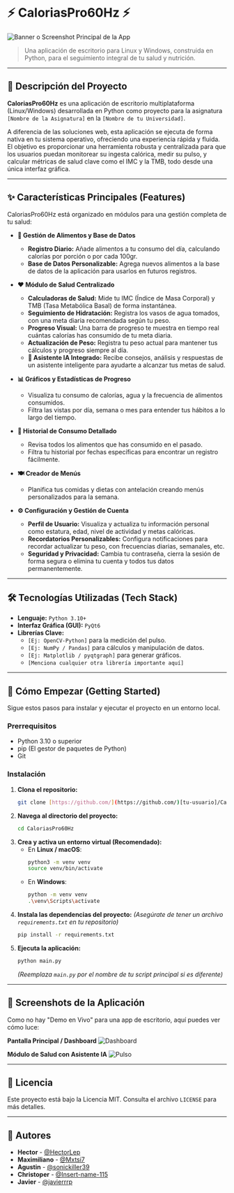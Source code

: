 # ⚡ CaloriasPro60Hz ⚡

![Banner o Screenshot Principal de la App](https://placehold.co/1200x600/1a1a1a/ffffff?text=Interfaz+de+CaloriasPro60Hz)
> Una aplicación de escritorio para Linux y Windows, construida en Python, para el seguimiento integral de tu salud y nutrición.

---

## 📝 Descripción del Proyecto

**CaloriasPro60Hz** es una aplicación de escritorio multiplataforma (Linux/Windows) desarrollada en Python como proyecto para la asignatura `[Nombre de la Asignatura]` en la `[Nombre de tu Universidad]`.

A diferencia de las soluciones web, esta aplicación se ejecuta de forma nativa en tu sistema operativo, ofreciendo una experiencia rápida y fluida. El objetivo es proporcionar una herramienta robusta y centralizada para que los usuarios puedan monitorear su ingesta calórica, medir su pulso, y calcular métricas de salud clave como el IMC y la TMB, todo desde una única interfaz gráfica.

---

## ✨ Características Principales (Features)

CaloriasPro60Hz está organizado en módulos para una gestión completa de tu salud:

* **🍎 Gestión de Alimentos y Base de Datos**
    * **Registro Diario:** Añade alimentos a tu consumo del día, calculando calorías por porción o por cada 100gr.
    * **Base de Datos Personalizable:** Agrega nuevos alimentos a la base de datos de la aplicación para usarlos en futuros registros.

* **❤️ Módulo de Salud Centralizado**
    * **Calculadoras de Salud:** Mide tu IMC (Índice de Masa Corporal) y TMB (Tasa Metabólica Basal) de forma instantánea.
    * **Seguimiento de Hidratación:** Registra los vasos de agua tomados, con una meta diaria recomendada según tu peso.
    * **Progreso Visual:** Una barra de progreso te muestra en tiempo real cuántas calorías has consumido de tu meta diaria.
    * **Actualización de Peso:** Registra tu peso actual para mantener tus cálculos y progreso siempre al día.
    * **🤖 Asistente IA Integrado:** Recibe consejos, análisis y respuestas de un asistente inteligente para ayudarte a alcanzar tus metas de salud.

* **📊 Gráficos y Estadísticas de Progreso**
    * Visualiza tu consumo de calorías, agua y la frecuencia de alimentos consumidos.
    * Filtra las vistas por día, semana o mes para entender tus hábitos a lo largo del tiempo.

* **📖 Historial de Consumo Detallado**
    * Revisa todos los alimentos que has consumido en el pasado.
    * Filtra tu historial por fechas específicas para encontrar un registro fácilmente.

* **🍽️ Creador de Menús**
    * Planifica tus comidas y dietas con antelación creando menús personalizados para la semana.

* **⚙️ Configuración y Gestión de Cuenta**
    * **Perfil de Usuario:** Visualiza y actualiza tu información personal como estatura, edad, nivel de actividad y metas calóricas.
    * **Recordatorios Personalizables:** Configura notificaciones para recordar actualizar tu peso, con frecuencias diarias, semanales, etc.
    * **Seguridad y Privacidad:** Cambia tu contraseña, cierra la sesión de forma segura o elimina tu cuenta y todos tus datos permanentemente.

---

## 🛠️ Tecnologías Utilizadas (Tech Stack)

* **Lenguaje:** `Python 3.10+`
* **Interfaz Gráfica (GUI):** `PyQt6`
* **Librerías Clave:**
    * `[Ej: OpenCV-Python]` para la medición del pulso.
    * `[Ej: NumPy / Pandas]` para cálculos y manipulación de datos.
    * `[Ej: Matplotlib / pyqtgraph]` para generar gráficos.
    * `[Menciona cualquier otra librería importante aquí]`

---

## 🚀 Cómo Empezar (Getting Started)

Sigue estos pasos para instalar y ejecutar el proyecto en un entorno local.

### Prerrequisitos

* Python 3.10 o superior
* pip (El gestor de paquetes de Python)
* Git

### Instalación

1.  **Clona el repositorio:**
    ```bash
    git clone [https://github.com/](https://github.com/)[tu-usuario]/CaloriasPro60Hz.git
    ```
2.  **Navega al directorio del proyecto:**
    ```bash
    cd CaloriasPro60Hz
    ```
3.  **Crea y activa un entorno virtual (Recomendado):**
    * En **Linux / macOS**:
        ```bash
        python3 -m venv venv
        source venv/bin/activate
        ```
    * En **Windows**:
        ```bash
        python -m venv venv
        .\venv\Scripts\activate
        ```
4.  **Instala las dependencias del proyecto:**
    *(Asegúrate de tener un archivo `requirements.txt` en tu repositorio)*
    ```bash
    pip install -r requirements.txt
    ```
5.  **Ejecuta la aplicación:**
    ```bash
    python main.py
    ```
    *(Reemplaza `main.py` por el nombre de tu script principal si es diferente)*

---

## 📸 Screenshots de la Aplicación

Como no hay "Demo en Vivo" para una app de escritorio, aquí puedes ver cómo luce:

**Pantalla Principal / Dashboard**
![Dashboard](https://placehold.co/800x600/1a1a1a/ffffff?text=Dashboard+Principal)

**Módulo de Salud con Asistente IA**
![Pulso](https://placehold.co/800x600/1a1a1a/ffffff?text=Módulo+de+Salud)

---

## 📜 Licencia

Este proyecto está bajo la Licencia MIT. Consulta el archivo `LICENSE` para más detalles.

---

## 👤 Autores

* **Hector** - [@HectorLep](https://github.com/HectorLep)
* **Maximiliano** - [@Mxtsi7](https://github.com/Mxtsi7)
* **Agustin** - [@sonickiller39](https://github.com/sonickiller39)
* **Christoper** - [@Insert-name-115](https://github.com/Insert-name-115)
* **Javier** - [@javierrrp](https://github.com/javierrrp)
